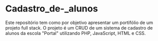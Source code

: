 # Cadastro_de-_alunos
Este repositório tem como por objetivo apresentar um portifólio de um projeto full stack. O  projeto é um CRUD de um sistema  de cadastro de alunos da escola "Portal" utilizando PHP, JavaScript, HTML e CSS.

